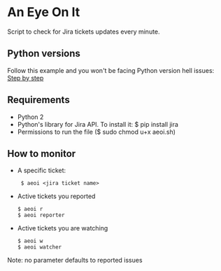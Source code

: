 # An Eye On It
Script to check for Jira tickets updates every minute.

## Python versions
Follow this example and you won't be facing Python version hell issues:
[Step by step](https://github.com/l4nner/aeoi/blob/master/Step-by-step.txt)

## Requirements
- Python 2
- Python's library for Jira API. To install it: $ pip install jira
- Permissions to run the file ($ sudo chmod u+x aeoi.sh)

## How to monitor

* A specific ticket:

       $ aeoi <jira ticket name>
* Active tickets you reported

      $ aeoi r
      $ aeoi reporter
* Active tickets you are watching
      
      $ aeoi w
      $ aeoi watcher

Note: no parameter defaults to reported issues
